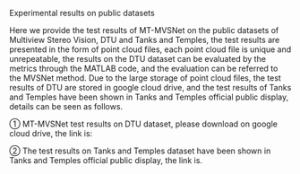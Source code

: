 Experimental results on public datasets

Here we provide the test results of MT-MVSNet on the public datasets of Multiview Stereo Vision, DTU and Tanks and Temples, the test results are presented in the form of point cloud files, each point cloud file is unique and unrepeatable, the results on the DTU dataset can be evaluated by the metrics through the MATLAB code, and the evaluation can be referred to the MVSNet method. Due to the large storage of point cloud files, the test results of DTU are stored in google cloud drive, and the test results of Tanks and Temples have been shown in Tanks and Temples official public display, details can be seen as follows.

① MT-MVSNet test results on DTU dataset, please download on google cloud drive, the link is:

② The test results on Tanks and Temples dataset have been shown in Tanks and Temples official public display, the link is.
